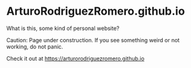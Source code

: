 # ArturoRodriguezRomero.github.io
What is this, some kind of personal website?

Caution: Page under construction.
If you see something weird or not working, do not panic.

Check it out at https://arturorodriguezromero.github.io
